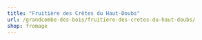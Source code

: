 ```yaml
---
title: "Fruitière des Crêtes du Haut-Doubs"
url: /grandcombe-des-bois/fruitiere-des-cretes-du-haut-doubs/
shop: fromage
---
```

